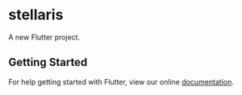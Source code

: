 # stellaris

A new Flutter project.

## Getting Started

For help getting started with Flutter, view our online
[documentation](https://flutter.io/).
